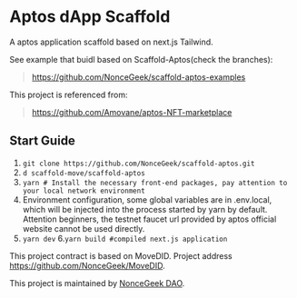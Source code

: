 # Aptos dApp Scaffold

A aptos application scaffold based on next.js Tailwind.

See example that buidl based on Scaffold-Aptos(check the branches):

> https://github.com/NonceGeek/scaffold-aptos-examples

This project is referenced from:

> https://github.com/Amovane/aptos-NFT-marketplace

## Start Guide

1. `git clone https://github.com/NonceGeek/scaffold-aptos.git`
2. `d scaffold-move/scaffold-aptos`
3. `yarn # Install the necessary front-end packages, pay attention to your local network environment`
4. Environment configuration, some global variables are in .env.local, which will be injected into the process started by yarn by default. Attention beginners, the testnet faucet url provided by aptos official website cannot be used directly.
5. `yarn dev`
6.`yarn build #compiled next.js application`

This project contract is based on MoveDID. Project address <https://github.com/NonceGeek/MoveDID>.

This project is maintained by [NonceGeek DAO](https://noncegeek.com/#/).
